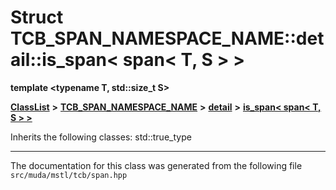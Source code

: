 

# Struct TCB\_SPAN\_NAMESPACE\_NAME::detail::is\_span&lt; span&lt; T, S &gt; &gt;

**template &lt;typename T, std::size\_t S&gt;**



[**ClassList**](annotated.md) **>** [**TCB\_SPAN\_NAMESPACE\_NAME**](namespace_t_c_b___s_p_a_n___n_a_m_e_s_p_a_c_e___n_a_m_e.md) **>** [**detail**](namespace_t_c_b___s_p_a_n___n_a_m_e_s_p_a_c_e___n_a_m_e_1_1detail.md) **>** [**is\_span&lt; span&lt; T, S &gt; &gt;**](struct_t_c_b___s_p_a_n___n_a_m_e_s_p_a_c_e___n_a_m_e_1_1detail_1_1is__span_3_01span_3_01_t_00_01_s_01_4_01_4.md)








Inherits the following classes: std::true_type































































------------------------------
The documentation for this class was generated from the following file `src/muda/mstl/tcb/span.hpp`

